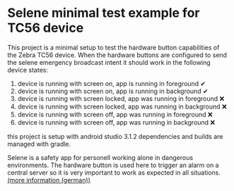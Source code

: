 # Selene minimal test example for TC56 device

This project is a minimal setup to test the hardware button capabilities of the
Zebra TC56 device. When the hardware buttons are configured to send the selene
emergency broadcast intent it should work in the following device states:

1.  device is running with screen on, app is running in foreground ✔
2.  device is running with screen on, app is running in background ✔
3.  device is running with screen locked, app was running in foreground ❌
4.  device is running with screen locked, app was running in background ❌
5.  device is running with screen off, app was running in foreground ❌
6.  device is running with screen off, app was running in background ❌

this project is setup with android studio 3.1.2 dependencies and builds are
managed with gradle.

Selene is a safety app for personell working alone in dangerous environments.
The hardware button is used here to trigger an alarm on a central server so it
is very important to work as expected in all situations.
[(more information (german))](https://www.cap3.de/projekte/sicherheitssystem-fuer-alleinarbeit)
